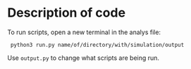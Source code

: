 # Description of code

To run scripts, open a new terminal in the analys file:

``` python3 run.py name/of/directory/with/simulation/output```

Use ```output.py``` to change what scripts are being run. 
